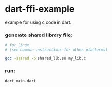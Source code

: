 # dart-ffi-example
example for using c code in dart.

### generate shared library file:
```sh
# for linux
# (see common instructions for other platforms)

gcc -shared -o shared_lib.so my_lib.c 
```
### run:
```sh
dart main.dart
```
